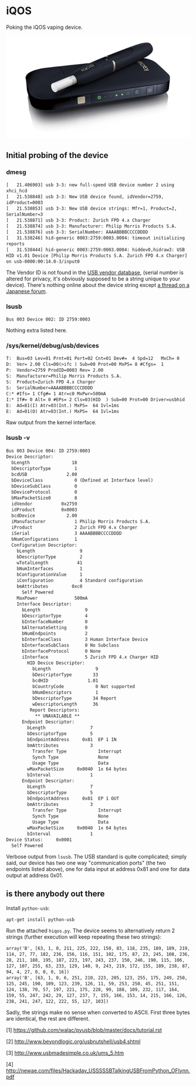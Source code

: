 # iQOS

Poking the iQOS vaping device.

![iQOS device 2.1](iqos.jpg)


## Initial probing of the device

### dmesg

```
[   21.406903] usb 3-3: new full-speed USB device number 2 using xhci_hcd
[   21.538848] usb 3-3: New USB device found, idVendor=2759, idProduct=0003
[   21.538853] usb 3-3: New USB device strings: Mfr=1, Product=2, SerialNumber=3
[   21.538871] usb 3-3: Product: Zurich FPD 4.x Charger
[   21.538874] usb 3-3: Manufacturer: Philip Morris Products S.A.
[   21.538876] usb 3-3: SerialNumber: AAAABBBBCCCCDDDD
[   31.538246] hid-generic 0003:2759:0003.0004: timeout initializing reports
[   31.538444] hid-generic 0003:2759:0003.0004: hiddev0,hidraw3: USB HID v1.01 Device [Philip Morris Products S.A. Zurich FPD 4.x Charger] on usb-0000:00:14.0-3/input0
```

The Vendor ID is not found in the [USB vendor database](https://usb-ids.gowdy.us/read/UD?restrict=2), (serial number is altered for privacy, it's obviously supposed to be a string unique to your device). There's nothing online about the device
string except [a thread on a Japanese forum](https://translate.google.ro/translate?hl=en&sl=ja&u=http://yomogi.2ch.net/test/read.cgi/smoking/1461584144/&prev=search).

### lsusb

```
Bus 003 Device 002: ID 2759:0003  
```

Nothing extra listed here.

### /sys/kernel/debug/usb/devices

```
T:  Bus=03 Lev=01 Prnt=01 Port=02 Cnt=01 Dev#=  4 Spd=12   MxCh= 0
D:  Ver= 2.00 Cls=00(>ifc ) Sub=00 Prot=00 MxPS= 8 #Cfgs=  1
P:  Vendor=2759 ProdID=0003 Rev= 2.00
S:  Manufacturer=Philip Morris Products S.A.
S:  Product=Zurich FPD 4.x Charger
S:  SerialNumber=AAAABBBBCCCCDDDD
C:* #Ifs= 1 Cfg#= 1 Atr=c0 MxPwr=500mA
I:* If#= 0 Alt= 0 #EPs= 2 Cls=03(HID  ) Sub=00 Prot=00 Driver=usbhid
E:  Ad=81(I) Atr=03(Int.) MxPS=  64 Ivl=1ms
E:  Ad=01(O) Atr=03(Int.) MxPS=  64 Ivl=1ms
```

Raw output from the kernel interface. 

### lsusb -v

```
Bus 003 Device 004: ID 2759:0003  
Device Descriptor:
  bLength                18
  bDescriptorType         1
  bcdUSB               2.00
  bDeviceClass            0 (Defined at Interface level)
  bDeviceSubClass         0 
  bDeviceProtocol         0 
  bMaxPacketSize0         8
  idVendor           0x2759 
  idProduct          0x0003 
  bcdDevice            2.00
  iManufacturer           1 Philip Morris Products S.A.
  iProduct                2 Zurich FPD 4.x Charger
  iSerial                 3 AAAABBBBCCCCDDDD
  bNumConfigurations      1
  Configuration Descriptor:
    bLength                 9
    bDescriptorType         2
    wTotalLength           41
    bNumInterfaces          1
    bConfigurationValue     1
    iConfiguration          4 Standard configuration
    bmAttributes         0xc0
      Self Powered
    MaxPower              500mA
    Interface Descriptor:
      bLength                 9
      bDescriptorType         4
      bInterfaceNumber        0
      bAlternateSetting       0
      bNumEndpoints           2
      bInterfaceClass         3 Human Interface Device
      bInterfaceSubClass      0 No Subclass
      bInterfaceProtocol      0 None
      iInterface              5 Zurich FPD 4.x Charger HID
        HID Device Descriptor:
          bLength                 9
          bDescriptorType        33
          bcdHID               1.01
          bCountryCode            0 Not supported
          bNumDescriptors         1
          bDescriptorType        34 Report
          wDescriptorLength      36
         Report Descriptors: 
           ** UNAVAILABLE **
      Endpoint Descriptor:
        bLength                 7
        bDescriptorType         5
        bEndpointAddress     0x81  EP 1 IN
        bmAttributes            3
          Transfer Type            Interrupt
          Synch Type               None
          Usage Type               Data
        wMaxPacketSize     0x0040  1x 64 bytes
        bInterval               1
      Endpoint Descriptor:
        bLength                 7
        bDescriptorType         5
        bEndpointAddress     0x01  EP 1 OUT
        bmAttributes            3
          Transfer Type            Interrupt
          Synch Type               None
          Usage Type               Data
        wMaxPacketSize     0x0040  1x 64 bytes
        bInterval               1
Device Status:     0x0001
  Self Powered
```

Verbose output from `lsusb`. The USB standard is quite complicated; simply
said, our device has two one way "communication ports" (the two endpoints
listed above), one for data input at address 0x81 and one for data output at
address 0x01.

## is there anybody out there

Install `python-usb`:

```
apt-get install python-usb
```

Run the attached `hiqos.py`. The device seems to alternatively return 2
strings (further execution will keep repeating these two strings):

```
array('B', [63, 1, 0, 211, 225, 222, 150, 83, 118, 235, 189, 189, 219, 114, 27, 77, 182, 236, 156, 116, 151, 102, 175, 87, 23, 245, 108, 236, 28, 211, 188, 195, 187, 223, 197, 243, 237, 150, 246, 190, 115, 106, 127, 107, 255, 63, 233, 129, 140, 9, 243, 219, 172, 155, 189, 238, 87, 94, 4, 27, 0, 0, 0, 16])
array('B', [63, 1, 0, 6, 251, 210, 223, 205, 123, 255, 175, 249, 250, 125, 245, 190, 109, 123, 239, 126, 11, 59, 253, 250, 45, 251, 151, 124, 138, 70, 57, 197, 221, 175, 228, 99, 188, 109, 232, 117, 164, 159, 55, 247, 242, 29, 127, 237, 7, 155, 166, 153, 14, 215, 166, 126, 238, 241, 247, 122, 222, 55, 127, 103])
```

Sadly, the strings make no sense when converted to ASCII. First three bytes
are identical, the rest are different.


[1] https://github.com/walac/pyusb/blob/master/docs/tutorial.rst

[2] http://www.beyondlogic.org/usbnutshell/usb4.shtml

[3] http://www.usbmadesimple.co.uk/ums_5.htm

[4] http://newae.com/files/Hackaday_USSSSSBTalkingUSBFromPython_OFlynn.pdf

